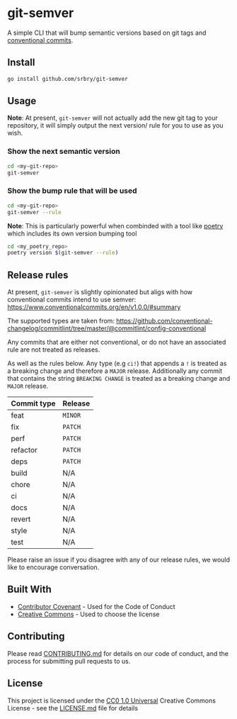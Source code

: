 # git-semver

A simple CLI that will bump semantic versions based on git tags and
[conventional commits](https://www.conventionalcommits.org/en/v1.0.0/).

## Install

```sh
go install github.com/srbry/git-semver
```

## Usage

**Note**: At present, `git-semver` will not actually add the new git tag to
your repository, it will simply output the next version/ rule for you to use
as you wish.

### Show the next semantic version

```sh
cd <my-git-repo>
git-semver
```

### Show the bump rule that will be used

```sh
cd <my-git-repo>
git-semver --rule
```

**Note**: This is particularly powerful when combinded with a tool like [poetry](https://python-poetry.org/) which
includes its own version bumping tool

```sh
cd <my_poetry_repo>
poetry version $(git-semver --rule)
```

## Release rules

At present, `git-semver` is slightly opinionated but aligs with how conventional commits intend to use semver:
<https://www.conventionalcommits.org/en/v1.0.0/#summary>

The supported types are taken from:
<https://github.com/conventional-changelog/commitlint/tree/master/@commitlint/config-conventional>

Any commits that are either not conventional, or do not have an associated rule are not treated as releases.

As well as the rules below. Any type (e.g `ci!`) that appends a `!` is treated as a breaking change and therefore a `MAJOR` release. Additionally any commit that contains the string `BREAKING CHANGE` is treated as a breaking change and `MAJOR` release.

| Commit type | Release |
| ----------- | ------- |
| feat        | `MINOR` |
| fix         | `PATCH` |
| perf        | `PATCH` |
| refactor    | `PATCH` |
| deps        | `PATCH` |
| build       | N/A     |
| chore       | N/A     |
| ci          | N/A     |
| docs        | N/A     |
| revert      | N/A     |
| style       | N/A     |
| test        | N/A     |

Please raise an issue if you disagree with any of our release rules, we would like to encourage conversation.

## Built With

  - [Contributor Covenant](https://www.contributor-covenant.org/) - Used
    for the Code of Conduct
  - [Creative Commons](https://creativecommons.org/) - Used to choose
    the license

## Contributing

Please read [CONTRIBUTING.md](CONTRIBUTING.md) for details on our code
of conduct, and the process for submitting pull requests to us.

## License

This project is licensed under the [CC0 1.0 Universal](LICENSE.md)
Creative Commons License - see the [LICENSE.md](LICENSE.md) file for
details
